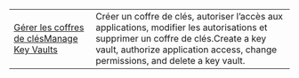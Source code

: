 |  |  |
|---------|---------|
| <span data-ttu-id="aa1c4-101">[Gérer les coffres de clés][1]</span><span class="sxs-lookup"><span data-stu-id="aa1c4-101">[Manage Key Vaults][1]</span></span> | <span data-ttu-id="aa1c4-102">Créer un coffre de clés, autoriser l’accès aux applications, modifier les autorisations et supprimer un coffre de clés.</span><span class="sxs-lookup"><span data-stu-id="aa1c4-102">Create a key vault, authorize application access, change permissions, and delete a key vault.</span></span> |

[1]: https://azure.microsoft.com/en-us/resources/samples/key-vault-java-manage-key-vaults/